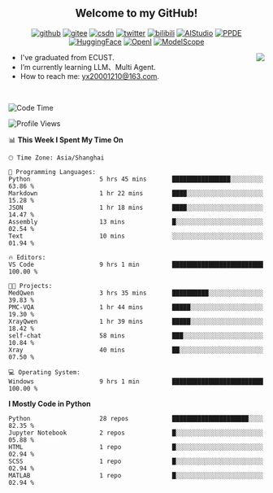 <h2 align="center"> Welcome to my GitHub!</h2>

<p align="center">
  <a href="https://github.com/thomas-yanxin"><img src="https://img.shields.io/badge/GitHub-24292e" alt="github"></a>
  <a href="https://gitee.com/yanxin_thomas"><img src="https://img.shields.io/badge/Gitee-fe7300" alt="gitee"></a>
  <a href="https://blog.csdn.net/Mefishes"><img src="https://img.shields.io/badge/CSDN-cf000e" alt="csdn"></a>
  <a href="https://twitter.com/thomas_yanxin"><img src="https://img.shields.io/badge/Twitter-6495ED" alt="twitter"></a>
  <a href="https://space.bilibili.com/438539054?from=search&seid=8236420690670187274"><img src="https://img.shields.io/badge/-bilibili-blue" alt="bilibili"></a>
  <a href="https://aistudio.baidu.com/aistudio/personalcenter/thirdview/383005"><img src="https://img.shields.io/badge/-AIStudio-9cf" alt="AIStudio"></a>
  <a href="https://www.paddlepaddle.org.cn/ppdemd?n=/ppdemd/%E9%A2%9C%E9%91%AB"><img src="https://img.shields.io/badge/-PPDE-brightgreen" alt="PPDE"></a>
  <a href="https://huggingface.co/thomas-yanxin"><img src="https://img.shields.io/badge/-HuggingFace-yellow" alt="HuggingFace"></a>
  <a href="https://git.openi.org.cn/thomas-yanxin"><img src="https://img.shields.io/badge/-OpenI-337AFF" alt="OpenI"></a>
  <a href="https://modelscope.cn/organization/AI-ModelScope"><img src="https://img.shields.io/badge/modelscope-8A2BE2" alt="ModelScope"></a>
</p>

<img align="right" src="https://github-readme-stats.vercel.app/api?username=thomas-yanxin&count_private=true&show_icons=true&bg_color=15,f2f7fd,E0EAFC" />

-  I've graduated from ECUST.
-  I’m currently learning LLM、Multi Agent.
-  How to reach me: yx20001210@163.com.
<br />

<!--START_SECTION:waka-->
![Code Time](http://img.shields.io/badge/Code%20Time-1%2C291%20hrs%2024%20mins-blue)

![Profile Views](http://img.shields.io/badge/Profile%20Views-21-blue)

📊 **This Week I Spent My Time On** 

```text
🕑︎ Time Zone: Asia/Shanghai

💬 Programming Languages: 
Python                   5 hrs 45 mins       ████████████████░░░░░░░░░   63.86 % 
Markdown                 1 hr 22 mins        ████░░░░░░░░░░░░░░░░░░░░░   15.28 % 
JSON                     1 hr 18 mins        ████░░░░░░░░░░░░░░░░░░░░░   14.47 % 
Assembly                 13 mins             █░░░░░░░░░░░░░░░░░░░░░░░░   02.54 % 
Text                     10 mins             ░░░░░░░░░░░░░░░░░░░░░░░░░   01.94 % 

🔥 Editors: 
VS Code                  9 hrs 1 min         █████████████████████████   100.00 % 

🐱‍💻 Projects: 
MedQwen                  3 hrs 35 mins       ██████████░░░░░░░░░░░░░░░   39.83 % 
PMC-VQA                  1 hr 44 mins        █████░░░░░░░░░░░░░░░░░░░░   19.30 % 
XrayQwen                 1 hr 39 mins        █████░░░░░░░░░░░░░░░░░░░░   18.42 % 
self-chat                58 mins             ███░░░░░░░░░░░░░░░░░░░░░░   10.84 % 
Xray                     40 mins             ██░░░░░░░░░░░░░░░░░░░░░░░   07.50 % 

💻 Operating System: 
Windows                  9 hrs 1 min         █████████████████████████   100.00 % 
```

**I Mostly Code in Python** 

```text
Python                   28 repos            █████████████████████░░░░   82.35 % 
Jupyter Notebook         2 repos             █░░░░░░░░░░░░░░░░░░░░░░░░   05.88 % 
HTML                     1 repo              █░░░░░░░░░░░░░░░░░░░░░░░░   02.94 % 
SCSS                     1 repo              █░░░░░░░░░░░░░░░░░░░░░░░░   02.94 % 
MATLAB                   1 repo              █░░░░░░░░░░░░░░░░░░░░░░░░   02.94 % 
```




<!--END_SECTION:waka-->

